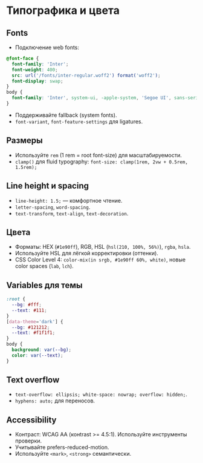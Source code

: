 # Типографика и цвета

## Fonts
- Подключение web fonts:
```css
@font-face {
  font-family: 'Inter';
  font-weight: 400;
  src: url('/fonts/inter-regular.woff2') format('woff2');
  font-display: swap;
}
body {
  font-family: 'Inter', system-ui, -apple-system, 'Segoe UI', sans-serif;
}
```
- Поддерживайте fallback (system fonts).
- `font-variant`, `font-feature-settings` для ligatures.

## Размеры
- Используйте `rem` (1 rem = root font-size) для масштабируемости.
- `clamp()` для fluid typography: `font-size: clamp(1rem, 2vw + 0.5rem, 1.5rem);`

## Line height и spacing
- `line-height: 1.5;` — комфортное чтение.
- `letter-spacing`, `word-spacing`.
- `text-transform`, `text-align`, `text-decoration`.

## Цвета
- Форматы: HEX (`#1e90ff`), RGB, HSL (`hsl(210, 100%, 56%)`), `rgba`, `hsla`.
- Используйте HSL для лёгкой корректировки (оттенки).
- CSS Color Level 4: `color-mix(in srgb, #1e90ff 60%, white)`, новые color spaces (`lab`, `lch`).

## Variables для темы
```css
:root {
  --bg: #fff;
  --text: #111;
}
[data-theme='dark'] {
  --bg: #121212;
  --text: #f1f1f1;
}
body {
  background: var(--bg);
  color: var(--text);
}
```

## Text overflow
- `text-overflow: ellipsis; white-space: nowrap; overflow: hidden;`.
- `hyphens: auto;` для переносов.

## Accessibility
- Контраст: WCAG AA (конtrast >= 4.5:1). Используйте инструменты проверки.
- Учитывайте prefers-reduced-motion.
- Используйте `<mark>`, `<strong>` семантически.

